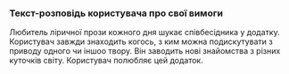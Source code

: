 ### Текст-розповідь користувача про свої вимоги

Любитель ліричної прози кожного дня шукає співбесідника у додатку.
Користувач завжди знаходить когось, з ким можна подискутувати з приводу одного чи іншоо твору.
Він заводить нові знайомства з різних куточків світу.
Користувач полюбляє цей додаток.
